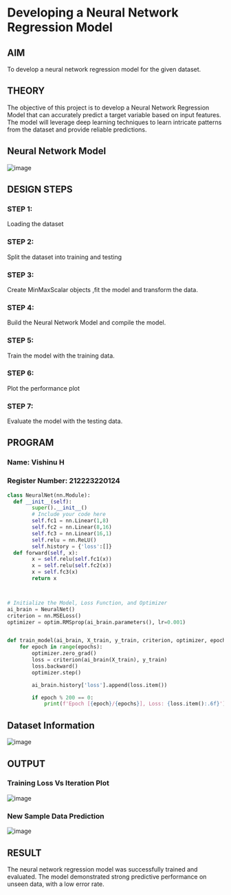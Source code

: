 # Developing a Neural Network Regression Model

## AIM

To develop a neural network regression model for the given dataset.

## THEORY
The objective of this project is to develop a Neural Network Regression Model that can accurately predict a target variable based on input features. The model will leverage deep learning techniques to learn intricate patterns from the dataset and provide reliable predictions.

## Neural Network Model
![image](https://github.com/user-attachments/assets/04014edf-73b2-42c7-b2a1-1bc6d15b3a5b)


## DESIGN STEPS

### STEP 1:

Loading the dataset

### STEP 2:

Split the dataset into training and testing

### STEP 3:

Create MinMaxScalar objects ,fit the model and transform the data.

### STEP 4:

Build the Neural Network Model and compile the model.

### STEP 5:

Train the model with the training data.

### STEP 6:

Plot the performance plot

### STEP 7:

Evaluate the model with the testing data.

## PROGRAM
### Name: Vishinu H
### Register Number: 212223220124
```python
class NeuralNet(nn.Module):
  def __init__(self):
        super().__init__()
        # Include your code here
        self.fc1 = nn.Linear(1,8)
        self.fc2 = nn.Linear(8,16)
        self.fc3 = nn.Linear(16,1)
        self.relu = nn.ReLU()
        self.history = {'loss':[]}
  def forward(self, x):
        x = self.relu(self.fc1(x))
        x = self.relu(self.fc2(x))
        x = self.fc3(x)
        return x



# Initialize the Model, Loss Function, and Optimizer
ai_brain = NeuralNet()
criterion = nn.MSELoss()
optimizer = optim.RMSprop(ai_brain.parameters(), lr=0.001)


def train_model(ai_brain, X_train, y_train, criterion, optimizer, epochs=2000):
    for epoch in range(epochs):
        optimizer.zero_grad()
        loss = criterion(ai_brain(X_train), y_train)
        loss.backward()
        optimizer.step()

        ai_brain.history['loss'].append(loss.item())

        if epoch % 200 == 0:
            print(f'Epoch [{epoch}/{epochs}], Loss: {loss.item():.6f}')

```
## Dataset Information

![image](https://github.com/user-attachments/assets/6782898d-72f1-4ffe-95c1-3783e7b6c7d4)


## OUTPUT

### Training Loss Vs Iteration Plot

![image](https://github.com/user-attachments/assets/0e2ace41-b615-4252-a73b-d2e272899f26)

### New Sample Data Prediction

![image](https://github.com/user-attachments/assets/22be1930-99cc-4c6d-86d1-4c22979c878c)


## RESULT

The neural network regression model was successfully trained and evaluated. The model demonstrated strong predictive performance on unseen data, with a low error rate.
